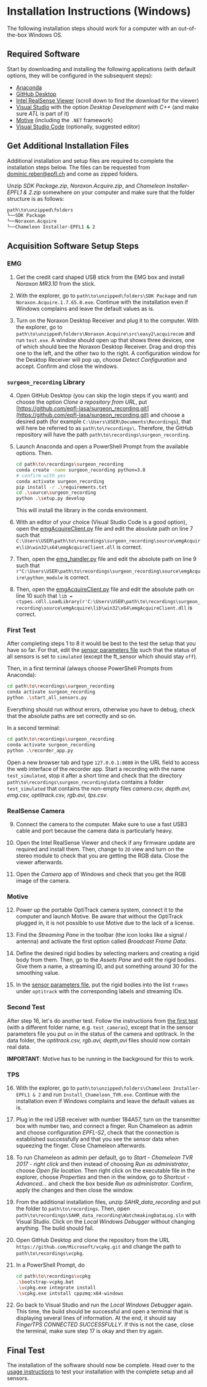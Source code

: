 # Installation Instructions (Windows)

The following installation steps should work for a computer with an out-of-the-box Windows OS.

## Required Software

Start by downloading and installing the following applications (with default options, they will be configured in the
subsequent steps):

- [Anaconda](https://docs.anaconda.com/anaconda/install/windows/)
- [GitHub Desktop](https://desktop.github.com/)
- [Intel RealSense Viewer](https://www.intelrealsense.com/sdk-2/) (scroll down to find the download for the viewer)
- [Visual Studio](https://visualstudio.microsoft.com/downloads/) with the option *Desktop Development with C++* (and
  make sure *ATL* is part of it)
- [Motive](https://optitrack.com/support/downloads/motive.html) (including the `.NET` framework)
- [Visual Studio Code](https://code.visualstudio.com/download) (optionally, suggested editor)

## Get Additional Installation Files

Additional installation and setup files are required to complete the installation steps below. The files can be
requested from [dominic.reber@epfl.ch](mailto:dominic.reber@epfl.ch) and come as zipped folders.

Unzip *SDK Package.zip*, *Noraxon.Acquire.zip*, and *Chameleon Installer-EPFL1 & 2.zip* somewhere on your computer and
make sure that the folder structure is as follows:

```bash
path\to\unzipped\folders
└──SDK Package
└──Noraxon.Acquire
└──Chameleon Installer-EPFL1 & 2
```

## Acquisition Software Setup Steps

### EMG

1. Get the credit card shaped USB stick from the EMG box and install *Noraxon MR3.10* from the stick.

2. With the explorer, go to `path\to\unzipped\folders\SDK Package` and run `Noraxon.Acquire.1.7.65.0.exe`. Continue with
   the installation even if Windows complains and leave the default values as is.

3. Turn on the Noraxon Desktop Receiver and plug it to the computer. With the explorer, go
   to `path\to\unzipped\folders\Noraxon.Acquire\src\easy2\acquirecom` and run `test.exe`. A window should open up that
   shows three devices, one of which should bee the Noraxon Desktop Receiver. Drag and drop this one to the left, and
   the other two to the right. A configuration window for the Desktop Receiver will pop up, choose *Detect
   Configuration* and accept. Confirm and close the windows.

### `surgeon_recording` Library

4. Open GitHub Desktop (you can skip the login steps if you want) and choose the option *Clone a repository from URL*,
   put [https://github.com/epfl-lasa/surgeon_recording.git](https://github.com/epfl-lasa/surgeon_recording.git) and
   choose a desired path (for example `C:\Users\USER\Documents\Recordings`), that will here be referred to
   as `path\to\recordings\`. Therefore, the GitHub repository will have the path `path\to\recordings\surgeon_recording`.

5. Launch Anaconda and open a PowerShell Prompt from the available options. Then.
   ```bash
   cd path\to\recordings\surgeon_recording
   conda create -name surgeon_recording python=3.8
   # confirm with yes
   conda activate surgeon_recording
   pip install -r .\requirements.txt
   cd .\source\surgeon_recording
   python .\setup.py develop
   ```
   This will install the library in the conda environment.

6. With an editor of your choice (Visual Studio Code is a good option), open
   the [emgAcquireClient.py](source/emgAcquireClient.py) file and edit the absolute path on line 7 such that
   `C:\Users\USER\path\to\recordings\surgeon_recording\source\emgAcquire\lib\win32\x64\emgAcquireClient.dll` is correct.

7. Then, open the [emg_handler.py](source/surgeon_recording/surgeon_recording/sensor_handlers/emg_handler.py) file and
   edit the absolute path on line 9 such
   that `r"C:\Users\USER\path\to\recordings\surgeon_recording\source\emgAcquire\python_module` is correct.

8. Then, open the [emgAcquireClient.py](source/emgAcquire/python_module/emgAcquireClient.py) file and edit the absolute
   path on line 10 such
   that `lib = ctypes.cdll.LoadLibrary(r'C:\Users\USER\path\to\recordings\surgeon_recording\source\emgAcquire\lib\win32\x64\emgAcquireClient.dll`
   is correct.

### First Test

After completing steps 1 to 8 it would be best to the test the setup that you have so far. For that, edit
the [sensor parameters file](source/surgeon_recording/config/sensor_parameters.json) such that the status of all sensors
is set to `simulated` (except the ft_sensor which should stay `off`).

Then, in a first terminal (always choose PowerShell Prompts from Anaconda):

```bash
cd path\to\recordings\surgeon_recording
conda activate surgeon_recording
python .\start_all_sensors.py
```

Everything should run without errors, otherwise you have to debug, check that the absolute paths are set correctly and
so on.

In a second terminal:

```bash
cd path\to\recordings\surgeon_recording
conda activate surgeon_recording
python .\recorder_app.py
```

Open a new browser tab and type `127.0.0.1:8080` in the URL field to access the web interface of the recorder app. Start
a recording with the name `test_simulated`, stop it after a short time and check that the
directory `path\to\recordings\surgeon_recording\data` contains a folder `test_simulated` that contains the non-empty
files *camera.csv, depth.avi, emg.csv, optitrack.csv, rgb.avi, tps.csv*.

### RealSense Camera

9. Connect the camera to the computer. Make sure to use a fast USB3 cable and port because the camera data is
   particularly heavy.

10. Open the Intel RealSense Viewer and check if any firmware update are required and install them. Then, change to `2D`
    view and turn on the stereo module to check that you are getting the RGB data. Close the viewer afterwards.

11. Open the *Camera* app of Windows and check that you get the RGB image of the camera.

### Motive

12. Power up the portable OptiTrack camera system, connect it to the computer and launch Motive. Be aware that without
    the OptiTrack plugged in, it is not possible to use Motive due to the lack of a license.

13. Find the *Streaming Pane* in the toolbar (the icon looks like a signal / antenna) and activate the first option
    called *Broadcast Frame Data*.

14. Define the desired rigid bodies by selecting markers and creating a rigid body from them. Then, go to the *Assets
    Pane* and edit the rigid bodies. Give them a name, a streaming ID, and put something around 30 for the smoothing
    value.

15. In the [sensor parameters file](source/surgeon_recording/config/sensor_parameters.json), put the rigid bodies into
    the list `frames` under `optitrack` with the corresponding labels and streaming IDs.

### Second Test

After step 16, let's do another test. Follow the instructions from [the first test](#first-test) (with a different
folder name, e.g. `test_cameras`), except that in the sensor parameters file you put `on` in the status of the camera
and optitrack. In the data folder, the *optitrack.csv, rgb.avi, depth,avi* files should now contain real data.

**IMPORTANT**: Motive has to be running in the background for this to work.

### TPS

16. With the explorer, go to `path\to\unzipped\folders\Chameleon Installer-EPFL1 & 2` and
    run `Install_Chameleon_TVR.exe`. Continue with the installation even if Windows complains and leave the default
    values as is.

17. Plug in the red USB receiver with number 184A57, turn on the transmitter box with number two, and connect a finger.
    Run Chameleon as admin and choose configuration *EPFL-S2*, check that the connection is established successfully and
    that you see the sensor data when squeezing the finger. Close Chameleon afterwards.

18. To run Chameleon as admin per default, go to *Start* - *Chameleon TVR 2017* - *right click* and then instead of
    choosing *Run as administrator*, choose *Open file location*. Then right click on the executable file in the
    explorer, choose *Properties* and then in the window, go to *Shortcut* - *Advanced...* and check the box beside *Run
    as administrator*. Confirm, apply the changes and then close the window.

19. From the additional installation files, unzip *SAHR_data_recording* and put the folder to `path\to\recordings`.
    Then, open `path\to\recordings\SAHR_data_recording\WatchmakingDataLog.sln` with Visual Studio. Click on the *Local
    Windows Debugger* without changing anything. The build should fail.

20. Open GitHub Desktop and clone the repository from the URL `https://github.com/Microsoft/vcpkg.git` and change the
    path to `path\to\recordings\vcpkg`.

21. In a PowerShell Prompt, do

      ```bash
      cd path\to\recordings\vcpkg
      .\bootstrap-vcpkg.bat
      .\vcpkg.exe integrate install
      .\vcpkg.exe intstall cppzmq:x64-windows
      ```

22. Go back to Visual Studio and run the *Local Windows Debugger* again. This time, the build should be successful and
    open a terminal that is displaying several lines of information. At the end, it should say *FingerTPS CONNECTED
    SUCCESSFULLY*. If this is not the case, close the terminal, make sure step 17 is okay and then try again.

## Final Test

The installation of the software should now be complete. Head over to the [usage instructions](usage.md) to test your
installation with the complete setup and all sensors.